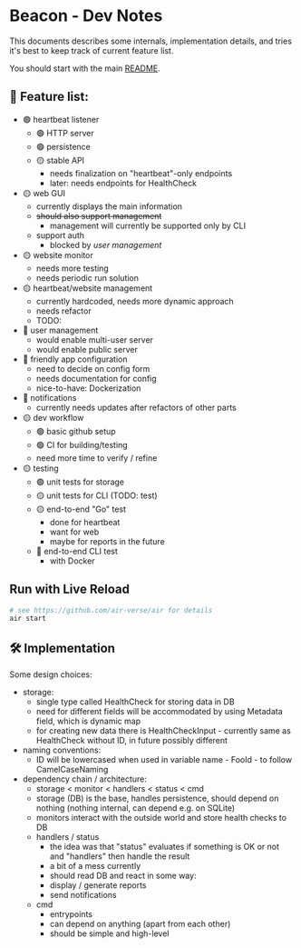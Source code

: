 # Beacon - Dev Notes

This documents describes some internals, implementation details, and tries it's best to keep track of current feature list.

You should start with the main [README](README.md).

## 🚧 Feature list:
- 🟢 heartbeat listener
  - 🟢 HTTP server
  - 🟢 persistence
  - 🟡 stable API
    - needs finalization on "heartbeat"-only endpoints
    - later: needs endpoints for HealthCheck
- 🟡 web GUI
  - currently displays the main information
  - ~~should also support management~~
    - management will currently be supported only by CLI
  - support auth
    - blocked by *user management*
- 🟡 website monitor
  - needs more testing
  - needs periodic run solution
- 🟡 heartbeat/website management
  - currently hardcoded, needs more dynamic approach
  - needs refactor
  - TODO: 
- 🔴 user management
  - would enable multi-user server
  - would enable public server
- 🔴 friendly app configuration
  - need to decide on config form
  - needs documentation for config
  - nice-to-have: Dockerization
- 🔴 notifications
  - currently needs updates after refactors of other parts
- 🟡 dev workflow
  - 🟢 basic github setup
  - 🟢 CI for building/testing 
  - need more time to verify / refine
- 🟡 testing
  - 🟢 unit tests for storage
  - 🟡 unit tests for CLI (TODO: test)
  - 🟡 end-to-end "Go" test
    - done for heartbeat
    - want for web
    - maybe for reports in the future
  - 🔴 end-to-end CLI test
    - with Docker



## Run with Live Reload

```sh
# see https://github.com/air-verse/air for details
air start
```


## 🛠️ Implementation

Some design choices:
- storage:
    - single type called HealthCheck for storing data in DB
    - need for different fields will be accommodated by using Metadata field, which is dynamic map
    - for creating new data there is HealthCheckInput - currently same as HealthCheck without ID, in future possibly different
- naming conventions:
    - ID will be lowercased when used in variable name - FooId - to follow CamelCaseNaming
- dependency chain / architecture:
    - storage < monitor < handlers < status < cmd
    - storage (DB) is the base, handles persistence, should depend on nothing (nothing internal, can depend e.g. on SQLite)
    - monitors interact with the outside world and store health checks to DB
    - handlers / status
        - the idea was that "status" evaluates if something is OK or not and "handlers" then handle the result
        - a bit of a mess currently
        - should read DB and react in some way:
        - display / generate reports
        - send notifications
    - cmd
        - entrypoints
        - can depend on anything (apart from each other)
        - should be simple and high-level
